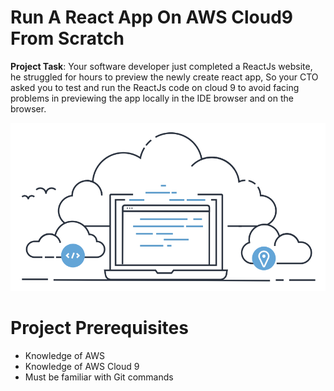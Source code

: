 # Run A React App On AWS Cloud9 From Scratch
**Project Task**: Your software developer just completed a ReactJs website, he struggled for hours to preview the newly create react app, So your CTO asked you to test and run the ReactJs code on cloud 9 to avoid facing problems in previewing the app locally in the IDE browser and on the browser.

![1](https://github.com/Sholly45/TechChak-Projects/blob/b504b6fa7fdd380c5d508c683e619ef17a1afb75/Task-3/images/9.png)
# Project Prerequisites
- Knowledge of AWS
- Knowledge of AWS Cloud 9
- Must be familiar with Git commands
